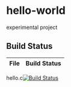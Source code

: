 # hello-world
experimental project

## Build Status

File|Build Status
---|---
hello.c[![Build Status](https://travis-ci.com/chance-lau/hello-world.svg?branch=master)](https://travis-ci.com/chance-lau/hello-world)

